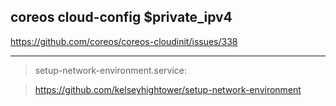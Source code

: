 
coreos cloud-config $private_ipv4
---

https://github.com/coreos/coreos-cloudinit/issues/338

----

> setup-network-environment.service:

> https://github.com/kelseyhightower/setup-network-environment